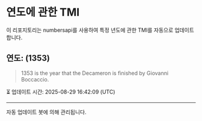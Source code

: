 
# 연도에 관한 TMI

이 리포지토리는 numbersapi를 사용하여 특정 년도에 관한 TMI를 자동으로 업데이트합니다.

## 연도: (1353)
> 1353 is the year that the Decameron is finished by Giovanni Boccaccio.

⏳ 업데이트 시간: 2025-08-29 16:42:09 (UTC)

---
자동 업데이트 봇에 의해 관리됩니다.
